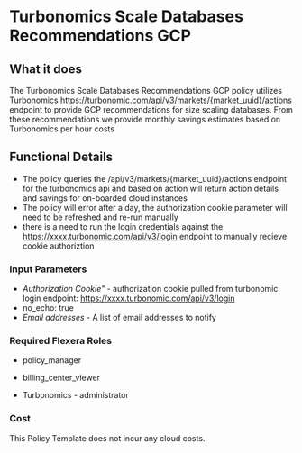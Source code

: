 # Turbonomics Scale Databases Recommendations GCP

## What it does

The Turbonomics Scale Databases Recommendations GCP policy utilizes Turbonomics https://turbonomic.com/api/v3/markets/{market_uuid}/actions endpoint to provide GCP recommendations for size scaling databases. From these recommendations we provide monthly savings estimates based on Turbonomics per hour costs

## Functional Details

- The policy queries the /api/v3/markets/{market_uuid}/actions endpoint for the turbonomics api and based on action will return action details and savings for on-boarded cloud instances
- The policy will error after a day, the authorization cookie parameter will need to be refreshed and re-run manually
- there is a need to run the login credentials against the https://xxxx.turbonomic.com/api/v3/login endpoint to manually recieve cookie authoriztion

### Input Parameters

- *Authorization Cookie"* - authorization cookie pulled from turbonomic login endpoint: https://xxxx.turbonomic.com/api/v3/login
- no_echo: true
- *Email addresses* - A list of email addresses to notify

### Required Flexera Roles

- policy_manager
- billing_center_viewer

- Turbonomics - administrator

### Cost

This Policy Template does not incur any cloud costs.
